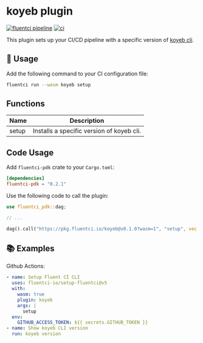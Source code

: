 # koyeb plugin

[![fluentci pipeline](https://shield.fluentci.io/x/koyeb)](https://pkg.fluentci.io/koyeb)
[![ci](https://github.com/fluentci-io/koyeb-plugin/actions/workflows/ci.yml/badge.svg)](https://github.com/fluentci-io/koyeb-plugin/actions/workflows/ci.yml)

This plugin sets up your CI/CD pipeline with a specific version of [koyeb cli](https://github.com/koyeb/koyeb-cli).

## 🚀 Usage

Add the following command to your CI configuration file:

```bash
fluentci run --wasm koyeb setup
```

## Functions

| Name   | Description                               |
| ------ | ----------------------------------------- |
| setup  | Installs a specific version of koyeb cli. |

## Code Usage

Add `fluentci-pdk` crate to your `Cargo.toml`:

```toml
[dependencies]
fluentci-pdk = "0.2.1"
```

Use the following code to call the plugin:

```rust
use fluentci_pdk::dag;

// ...

dag().call("https://pkg.fluentci.io/koyeb@v0.1.0?wasm=1", "setup", vec!["latest"])?;
```

## 📚 Examples

Github Actions:

```yaml
- name: Setup Fluent CI CLI
  uses: fluentci-io/setup-fluentci@v5
  with:
    wasm: true
    plugin: koyeb
    args: |
      setup
  env:
    GITHUB_ACCESS_TOKEN: ${{ secrets.GITHUB_TOKEN }}
- name: Show koyeb CLI version
  run: koyeb version
```

